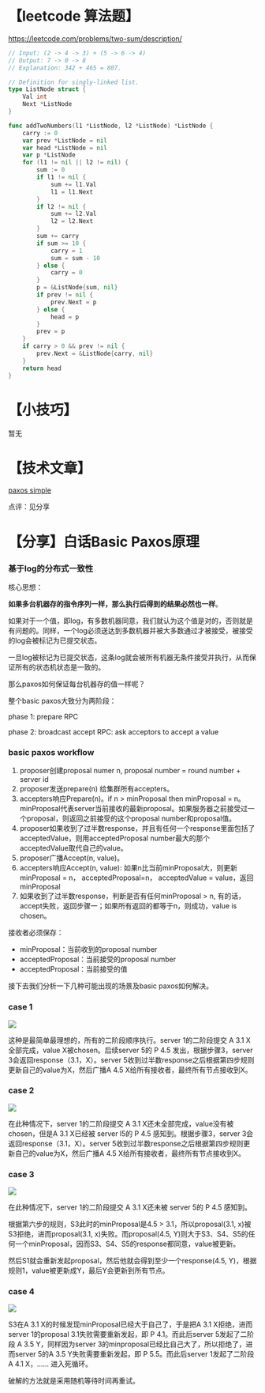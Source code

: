 # 【leetcode 算法题】

https://leetcode.com/problems/two-sum/description/

```go
// Input: (2 -> 4 -> 3) + (5 -> 6 -> 4)
// Output: 7 -> 0 -> 8
// Explanation: 342 + 465 = 807.

// Definition for singly-linked list.
type ListNode struct {
    Val int
    Next *ListNode
}

func addTwoNumbers(l1 *ListNode, l2 *ListNode) *ListNode {
    carry := 0
    var prev *ListNode = nil
    var head *ListNode = nil
    var p *ListNode
    for (l1 != nil || l2 != nil) {
        sum := 0
        if l1 != nil {
            sum += l1.Val
            l1 = l1.Next
        }
        if l2 != nil {
            sum += l2.Val
            l2 = l2.Next
        }
        sum += carry
        if sum >= 10 {
            carry = 1
            sum = sum - 10
        } else {
            carry = 0
        }
        p = &ListNode{sum, nil}
        if prev != nil {
            prev.Next = p
        } else {
            head = p
        }
        prev = p
    }
    if carry > 0 && prev != nil {
        prev.Next = &ListNode{carry, nil}
    }
    return head
}
```

# 【小技巧】
暂无

# 【技术文章】
[paxos simple](https://lamport.azurewebsites.net/pubs/paxos-simple.pdf)


点评：见分享

# 【分享】白话Basic Paxos原理
### 基于log的分布式一致性

核心思想：

**如果多台机器存的指令序列一样，那么执行后得到的结果必然也一样**。



如果对于一个值，即log，有多数机器同意，我们就认为这个值是对的，否则就是有问题的。同样，一个log必须送达到多数机器并被大多数通过才被接受，被接受的log会被标记为已提交状态。



一旦log被标记为已提交状态，这条log就会被所有机器无条件接受并执行，从而保证所有的状态机状态是一致的。



那么paxos如何保证每台机器存的值一样呢？



整个basic paxos大致分为两阶段：

phase 1: prepare RPC

phase 2: broadcast accept RPC: ask acceptors to accept a value



### basic paxos workflow

1. proposer创建proposal numer n, proposal number = round number + server id
2. proposer发送prepare(n) 给集群所有accepters。
3. accepters响应Prepare(n)。if n > minProposal then minProposal = n。minProposal代表server当前接收的最新proposal。如果服务器之前接受过一个proposal，则返回之前接受的这个proposal number和proposal值。
4. proposer如果收到了过半数response，并且有任何一个response里面包括了acceptedValue，则用acceptedProposal number最大的那个acceptedValue取代自己的value。
5. proposer广播Accept(n, value)。
6. accepters响应Accept(n, value): 如果n比当前minProposal大，则更新minProposal = n， acceptedProposal=n， acceptedValue = value，返回minProposal
7. 如果收到了过半数response，判断是否有任何minProposal > n, 有的话，accept失败，返回步骤一；如果所有返回的都等于n，则成功，value is chosen。

接收者必须保存：

- minProposal：当前收到的proposal number
- acceptedProposal：当前接受的proposal number
- acceptedProposal：当前接受的值

接下去我们分析一下几种可能出现的场景及basic paxos如何解决。

### case 1

![](https://ws1.sinaimg.cn/large/006tNc79ly1fsy92bb7gaj310m0qmauv.jpg)

这种是最简单最理想的，所有的二阶段顺序执行。server 1的二阶段提交 A 3.1 X全部完成，value X被chosen。后续server 5的 P 4.5 发出，根据步骤3，server 3会返回response（3.1，X）。server 5收到过半数response之后根据第四步规则更新自己的value为X，然后广播A 4.5 X给所有接收者，最终所有节点接收到X。

### case 2

![](https://ws4.sinaimg.cn/large/006tNc79ly1fsy9astjgqj310q0pmwyu.jpg)

在此种情况下，server 1的二阶段提交 A 3.1 X还未全部完成，value没有被chosen，但是A 3.1 X已经被 server l5的 P 4.5 感知到。根据步骤3，server 3会返回response（3.1，X）。server 5收到过半数response之后根据第四步规则更新自己的value为X，然后广播A 4.5 X给所有接收者，最终所有节点接收到X。

### case 3

![](https://ws3.sinaimg.cn/large/006tNc79ly1fsy9m1cvgnj30zy0p21et.jpg)

在此种情况下，server 1的二阶段提交 A 3.1 X还未被 server 5的 P 4.5 感知到。

根据第六步的规则，S3此时的minProposal是4.5 > 3.1，所以proposal(3.1, x)被S3拒绝，进而proposal(3.1, x)失败。而proposal(4.5, Y)则大于S3、S4、S5的任何一个minProposal，因而S3、S4、S5的response都同意，value被更新。

然后S1就会重新发起proposal，然后他就会得到至少一个response(4.5, Y)，根据规则1，value被更新成Y，最后Y会更新到所有节点。

### case 4

![](https://ws3.sinaimg.cn/large/006tNc79ly1fsya5brhnhj31000p8twc.jpg)

S3在A 3.1 X的时候发现minProposal已经大于自己了，于是把A 3.1 X拒绝，进而server 1的proposal 3.1失败需要重新发起，即 P 4.1。而此后server 5发起了二阶段 A 3.5 Y，同样因为server 3的minproposal已经比自己大了，所以拒绝了，进而server 5的A 3.5 Y失败需要重新发起，即 P 5.5。而此后server 1发起了二阶段 A 4.1 X，…… 进入死循环。

破解的方法就是采用随机等待时间再重试。